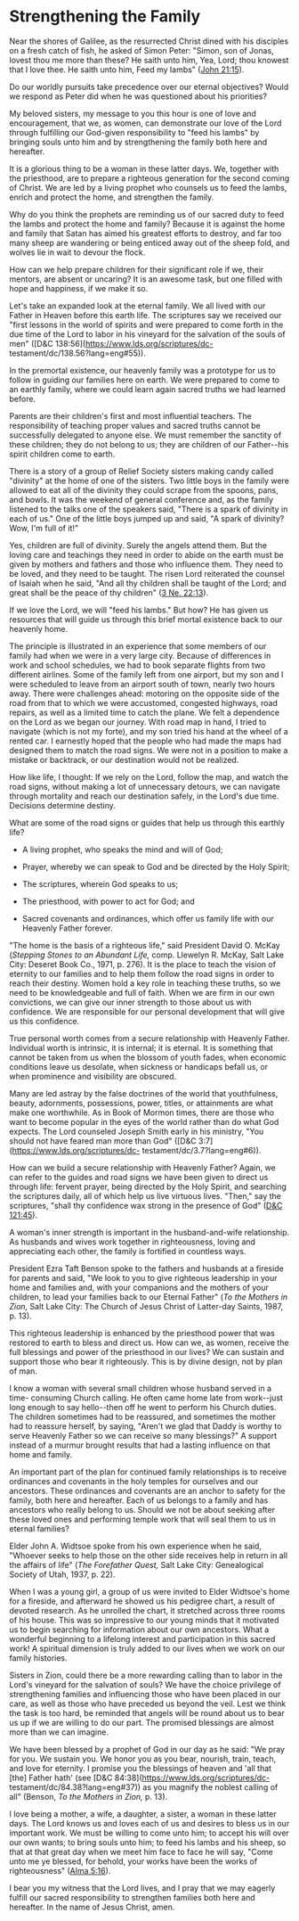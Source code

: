 # Strengthening the Family

Near the shores of Galilee, as the resurrected Christ dined with his disciples
on a fresh catch of fish, he asked of Simon Peter: "Simon, son of Jonas,
lovest thou me more than these? He saith unto him, Yea, Lord; thou knowest
that I love thee. He saith unto him, Feed my lambs" ([John
21:15](https://www.lds.org/scriptures/nt/john/21.15?lang=eng#14)).

Do our worldly pursuits take precedence over our eternal objectives? Would we
respond as Peter did when he was questioned about his priorities?

My beloved sisters, my message to you this hour is one of love and
encouragement, that we, as women, can demonstrate our love of the Lord through
fulfilling our God-given responsibility to "feed his lambs" by bringing souls
unto him and by strengthening the family both here and hereafter.

It is a glorious thing to be a woman in these latter days. We, together with
the priesthood, are to prepare a righteous generation for the second coming of
Christ. We are led by a living prophet who counsels us to feed the lambs,
enrich and protect the home, and strengthen the family.

Why do you think the prophets are reminding us of our sacred duty to feed the
lambs and protect the home and family? Because it is against the home and
family that Satan has aimed his greatest efforts to destroy, and far too many
sheep are wandering or being enticed away out of the sheep fold, and wolves
lie in wait to devour the flock.

How can we help prepare children for their significant role if we, their
mentors, are absent or uncaring? It is an awesome task, but one filled with
hope and happiness, if we make it so.

Let's take an expanded look at the eternal family. We all lived with our
Father in Heaven before this earth life. The scriptures say we received our
"first lessons in the world of spirits and were prepared to come forth in the
due time of the Lord to labor in his vineyard for the salvation of the souls
of men" ([D&amp;C 138:56](https://www.lds.org/scriptures/dc-
testament/dc/138.56?lang=eng#55)).

In the premortal existence, our heavenly family was a prototype for us to
follow in guiding our families here on earth. We were prepared to come to an
earthly family, where we could learn again sacred truths we had learned
before.

Parents are their children's first and most influential teachers. The
responsibility of teaching proper values and sacred truths cannot be
successfully delegated to anyone else. We must remember the sanctity of these
children; they do not belong to us; they are children of our Father--his
spirit children come to earth.

There is a story of a group of Relief Society sisters making candy called
"divinity" at the home of one of the sisters. Two little boys in the family
were allowed to eat all of the divinity they could scrape from the spoons,
pans, and bowls. It was the weekend of general conference and, as the family
listened to the talks one of the speakers said, "There is a spark of divinity
in each of us." One of the little boys jumped up and said, "A spark of
divinity? Wow, I'm full of it!"

Yes, children are full of divinity. Surely the angels attend them. But the
loving care and teachings they need in order to abide on the earth must be
given by mothers and fathers and those who influence them. They need to be
loved, and they need to be taught. The risen Lord reiterated the counsel of
Isaiah when he said, "And all thy children shall be taught of the Lord; and
great shall be the peace of thy children" ([3 Ne.
22:13](https://www.lds.org/scriptures/bofm/3-ne/22.13?lang=eng#12)).

If we love the Lord, we will "feed his lambs." But how? He has given us
resources that will guide us through this brief mortal existence back to our
heavenly home.

The principle is illustrated in an experience that some members of our family
had when we were in a very large city. Because of differences in work and
school schedules, we had to book separate flights from two different airlines.
Some of the family left from one airport, but my son and I were scheduled to
leave from an airport south of town, nearly two hours away. There were
challenges ahead: motoring on the opposite side of the road from that to which
we were accustomed, congested highways, road repairs, as well as a limited
time to catch the plane. We felt a dependence on the Lord as we began our
journey. With road map in hand, I tried to navigate (which is not my forte),
and my son tried his hand at the wheel of a rented car. I earnestly hoped that
the people who had made the maps had designed them to match the road signs. We
were not in a position to make a mistake or backtrack, or our destination
would not be realized.

How like life, I thought: If we rely on the Lord, follow the map, and watch
the road signs, without making a lot of unnecessary detours, we can navigate
through mortality and reach our destination safely, in the Lord's due time.
Decisions determine destiny.

What are some of the road signs or guides that help us through this earthly
life?

  * A living prophet, who speaks the mind and will of God;

  * Prayer, whereby we can speak to God and be directed by the Holy Spirit;

  * The scriptures, wherein God speaks to us;

  * The priesthood, with power to act for God; and

  * Sacred covenants and ordinances, which offer us family life with our Heavenly Father forever.

"The home is the basis of a righteous life," said President David O. McKay
(_Stepping Stones to an Abundant Life,_ comp. Llewelyn R. McKay, Salt Lake
City: Deseret Book Co., 1971, p. 276). It is the place to teach the vision of
eternity to our families and to help them follow the road signs in order to
reach their destiny. Women hold a key role in teaching these truths, so we
need to be knowledgeable and full of faith. When we are firm in our own
convictions, we can give our inner strength to those about us with confidence.
We are responsible for our personal development that will give us this
confidence.

True personal worth comes from a secure relationship with Heavenly Father.
Individual worth is intrinsic, it is internal; it is eternal. It is something
that cannot be taken from us when the blossom of youth fades, when economic
conditions leave us desolate, when sickness or handicaps befall us, or when
prominence and visibility are obscured.

Many are led astray by the false doctrines of the world that youthfulness,
beauty, adornments, possessions, power, titles, or attainments are what make
one worthwhile. As in Book of Mormon times, there are those who want to become
popular in the eyes of the world rather than do what God expects. The Lord
counseled Joseph Smith early in his ministry, "You should not have feared man
more than God" ([D&amp;C 3:7](https://www.lds.org/scriptures/dc-
testament/dc/3.7?lang=eng#6)).

How can we build a secure relationship with Heavenly Father? Again, we can
refer to the guides and road signs we have been given to direct us through
life: fervent prayer, being directed by the Holy Spirit, and searching the
scriptures daily, all of which help us live virtuous lives. "Then," say the
scriptures, "shall thy confidence wax strong in the presence of God" ([D&amp;C
121:45](https://www.lds.org/scriptures/dc-testament/dc/121.45?lang=eng#44)).

A woman's inner strength is important in the husband-and-wife relationship. As
husbands and wives work together in righteousness, loving and appreciating
each other, the family is fortified in countless ways.

President Ezra Taft Benson spoke to the fathers and husbands at a fireside for
parents and said, "We look to you to give righteous leadership in your home
and families and, with your companions and the mothers of your children, to
lead your families back to our Eternal Father" (_To the Mothers in Zion,_ Salt
Lake City: The Church of Jesus Christ of Latter-day Saints, 1987, p. 13).

This righteous leadership is enhanced by the priesthood power that was
restored to earth to bless and direct us. How can we, as women, receive the
full blessings and power of the priesthood in our lives? We can sustain and
support those who bear it righteously. This is by divine design, not by plan
of man.

I know a woman with several small children whose husband served in a time-
consuming Church calling. He often came home late from work--just long enough
to say hello--then off he went to perform his Church duties. The children
sometimes had to be reassured, and sometimes the mother had to reassure
herself, by saying, "Aren't we glad that Daddy is worthy to serve Heavenly
Father so we can receive so many blessings?" A support instead of a murmur
brought results that had a lasting influence on that home and family.

An important part of the plan for continued family relationships is to receive
ordinances and covenants in the holy temples for ourselves and our ancestors.
These ordinances and covenants are an anchor to safety for the family, both
here and hereafter. Each of us belongs to a family and has ancestors who
really belong to us. Should we not be about seeking after these loved ones and
performing temple work that will seal them to us in eternal families?

Elder John A. Widtsoe spoke from his own experience when he said, "Whoever
seeks to help those on the other side receives help in return in all the
affairs of life" (_The Forefather Quest,_ Salt Lake City: Genealogical Society
of Utah, 1937, p. 22).

When I was a young girl, a group of us were invited to Elder Widtsoe's home
for a fireside, and afterward he showed us his pedigree chart, a result of
devoted research. As he unrolled the chart, it stretched across three rooms of
his house. This was so impressive to our young minds that it motivated us to
begin searching for information about our own ancestors. What a wonderful
beginning to a lifelong interest and participation in this sacred work! A
spiritual dimension is truly added to our lives when we work on our family
histories.

Sisters in Zion, could there be a more rewarding calling than to labor in the
Lord's vineyard for the salvation of souls? We have the choice privilege of
strengthening families and influencing those who have been placed in our care,
as well as those who have preceded us beyond the veil. Lest we think the task
is too hard, be reminded that angels will be round about us to bear us up if
we are willing to do our part. The promised blessings are almost more than we
can imagine.

We have been blessed by a prophet of God in our day as he said: "We pray for
you. We sustain you. We honor you as you bear, nourish, train, teach, and love
for eternity. I promise you the blessings of heaven and 'all that [the] Father
hath' (see [D&amp;C 84:38](https://www.lds.org/scriptures/dc-
testament/dc/84.38?lang=eng#37)) as you magnify the noblest calling of all"
(Benson, _To the Mothers in Zion,_ p. 13).

I love being a mother, a wife, a daughter, a sister, a woman in these latter
days. The Lord knows us and loves each of us and desires to bless us in our
important work. We must be willing to come unto him; to accept his will over
our own wants; to bring souls unto him; to feed his lambs and his sheep, so
that at that great day when we meet him face to face he will say, "Come unto
me ye blessed, for behold, your works have been the works of righteousness"
([Alma 5:16](https://www.lds.org/scriptures/bofm/alma/5.16?lang=eng#15)).

I bear you my witness that the Lord lives, and I pray that we may eagerly
fulfill our sacred responsibility to strengthen families both here and
hereafter. In the name of Jesus Christ, amen.

